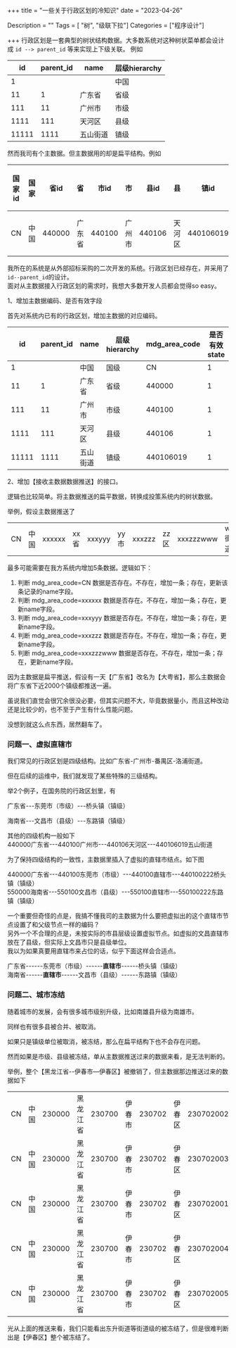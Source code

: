 +++
title = "一些关于行政区划的冷知识"
date = "2023-04-26"

Description = ""
Tags = [ "树", "级联下拉"]
Categories = ["程序设计"]

+++
行政区划是一套典型的树状结构数据。大多数系统对这种树状菜单都会设计成 `id --> parent_id` 等来实现上下级关联。
例如

| id    | parent_id | name   | 层级hierarchy |
|-------|-----------|--------|---------------|
| 1     |           |        | 中国          |
| 11    | 1         | 广东省  | 省级          |
| 111   | 11        | 广州市  | 市级          |
| 1111  | 111       | 天河区  | 县级          |
| 11111 | 1111      | 五山街道 | 镇级          |

然而我司有个主数据。但主数据用的却是扁平结构。例如

| 国家id | 国家  | 省id    | 省   | 市id    | 市     | 县id   |  县   | 镇id       | 镇    | 是否冻结|
|------|-------|--------|-------|--------|--------|--------|-------|-----------|------|------| 
| CN   | 中国   | 440000 | 广东省 | 440100 | 广州市  | 440106 | 天河区 | 440106019 | 五山街道 |      |


我所在的系统是从外部招标采购的二次开发的系统。行政区划已经存在，并采用了`id--parent_id`的设计。  
面对从主数据接入行政区划的需求时，我想大多数开发人员都会觉得so easy。

1、增加主数据编码、是否有效字段

首先对系统内已有的行政区划，增加主数据的对应编码。

| id    | parent_id | name | 层级hierarchy | mdg_area_code | 是否有效state | 
|-------|-----------|------|-------------|---------------|-----------| 
| 1     |           | 中国   | 国级          | CN            | 1         | 
| 11    | 1         | 广东省  | 省级          | 440000        | 1         | 
| 111   | 11        | 广州市  | 市级          | 440100        | 1         | 
| 1111  | 111       | 天河区  | 县级          | 440106        | 1         | 
| 11111 | 1111      | 五山街道 | 镇级          | 440106019     | 1         | 

2、增加【接收主数据数据推送】的接口。

逻辑也比较简单。将主数据推送的扁平数据，转换成投策系统内的树状数据。

举例，假设主数据推送了

|    |    |        |     |        |     |        |     |           |      |
|----|----|--------|-----|--------|-----|--------|-----|-----------|------| 
| CN | 中国 | xxxxxx | xx省 | xxxyyy | yy市 | xxxzzz | zz区 | xxxzzzwww | ww街道 | 

最多可能需要在我方系统内增加5条数据。逻辑如下：

1. 判断 mdg_area_code=CN 数据是否存在。不存在，增加一条；存在，更新该条记录的name字段。
2. 判断 mdg_area_code=xxxxxx 数据是否存在。不存在，增加一条；存在，更新name字段。
3. 判断 mdg_area_code=xxxyyy 数据是否存在。不存在，增加一条；存在，更新name字段。
4. 判断 mdg_area_code=xxxzzz 数据是否存在。不存在，增加一条；存在，更新name字段。
5. 判断 mdg_area_code=xxxzzzwww 数据是否存在。不存在，增加一条；存在，更新name字段。

因为主数据是扁平推送，假设有一天【广东省】改名为【大粤省】，那么主数据会将广东省下近2000个镇级都推送一遍。

虽说我们直觉会很冗余很没必要，但其实问题不大，毕竟数据量小，而且这种改动还是比较少的，也不至于产生有什么性能问题。

没想到就这么点东西，居然翻车了。

### 问题一、虚拟直辖市
我们常见的行政区划是四级结构。比如广东省-广州市-番禺区-洛浦街道。

但在后续的运维中，我们就发现了某些特殊的三级结构。

举2个例子，在国务院的行政区划里，有

广东省---东莞市（市级）---桥头镇（镇级）

海南省---文昌市（县级）---东路镇（镇级）

其他的四级机构一般如下  
440000广东省---440100广州市---440106天河区---440106019五山街道  

为了保持四级结构的一致性，主数据里插入了虚拟的直辖市结点。如下图

440000广东省---440100东莞市（市级）---440100直辖市---440100222桥头镇（镇级）  
550000海南省---550100文昌市（县级）---550100直辖市---550100222东路镇（镇级）

一个重要但奇怪的点是，我搞不懂我司的主数据为什么要把虚拟出的这个直辖市节点设置了和父级节点一样的编码？  
另外一个不合理的点是，未按实际的市县层级设置虚拟节点。如虚拟的文昌直辖市放在了县级，但实际上文昌市只是县级单位。  
我以为如果真要用直辖市来占位的话，似乎下面这样会合适点。  

广东省------东莞市（市级）------**直辖市**------桥头镇（镇级）  
海南省------**直辖市**------文昌市（县级）------东路镇（镇级）

### 问题二、城市冻结
随着城市的发展，会有很多城市级别升级，比如南雄县升级为南雄市。

同样也有很多县被合并、被取消。

如果只是镇级单位被取消，被冻结，那么在扁平结构下也不会存在问题。

然而如果是市级、县级被冻结，单从主数据推送过来的数据来看，是无法判断的。

举例，整个【黑龙江省--伊春市—伊春区】被撤销了，但主数据那边推送过来的数据如下

|    |    |        |      |        |     |        |     |           |      |   | 
|----|----|--------|------|--------|-----|--------|-----|-----------|------|---|
| CN | 中国 | 230000 | 黑龙江省 | 230700 | 伊春市 | 230702 | 伊春区 | 230702002 | 东升街道 | X |
| CN | 中国 | 230000 | 黑龙江省 | 230700 | 伊春市 | 230702 | 伊春区 | 230702003 | 前进街道 | X |
| CN | 中国 | 230000 | 黑龙江省 | 230700 | 伊春市 | 230702 | 伊春区 | 230702001 | 旭日街道 | X |
| CN | 中国 | 230000 | 黑龙江省 | 230700 | 伊春市 | 230702 | 伊春区 | 230702004 | 朝阳街道 | X |
| CN | 中国 | 230000 | 黑龙江省 | 230700 | 伊春市 | 230702 | 伊春区 | 230702005 | 红升街道 | X |

光从上面的推送来看，我们只能看出东升街道等街道级的被冻结了，但是很难判断出是【伊春区】整个被冻结了。